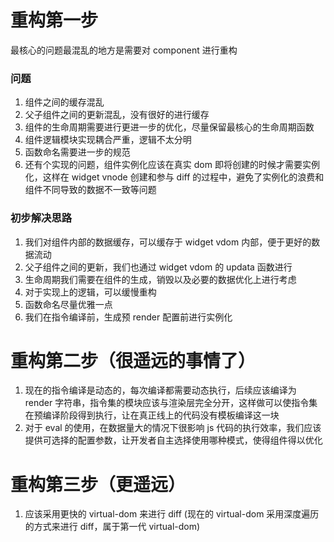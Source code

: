 # 重构第一步
最核心的问题最混乱的地方是需要对 component 进行重构

### 问题
1. 组件之间的缓存混乱
2. 父子组件之间的更新混乱，没有很好的进行缓存
3. 组件的生命周期需要进行更进一步的优化，尽量保留最核心的生命周期函数
4. 组件逻辑模块实现耦合严重，逻辑不太分明
5. 函数命名需要进一步的规范
6. 还有个实现的问题，组件实例化应该在真实 dom 即将创建的时候才需要实例化，这样在 widget vnode 创建和参与 diff 的过程中，避免了实例化的浪费和组件不同导致的数据不一致等问题
   
### 初步解决思路
1. 我们对组件内部的数据缓存，可以缓存于 widget vdom 内部，便于更好的数据流动
2. 父子组件之间的更新，我们也通过 widget vdom 的 updata 函数进行
3. 生命周期我们需要在组件的生成，销毁以及必要的数据优化上进行考虑
4. 对于实现上的逻辑，可以缓慢重构
5. 函数命名尽量优雅一点
6. 我们在指令编译前，生成预 render 配置前进行实例化
   

# 重构第二步（很遥远的事情了）
1. 现在的指令编译是动态的，每次编译都需要动态执行，后续应该编译为 render 字符串，指令集的模块应该与渲染层完全分开，这样做可以使指令集在预编译阶段得到执行，让在真正线上的代码没有模板编译这一块
2. 对于 eval 的使用，在数据量大的情况下很影响 js 代码的执行效率，我们应该提供可选择的配置参数，让开发者自主选择使用哪种模式，使得组件得以优化

# 重构第三步（更遥远）
1. 应该采用更快的 virtual-dom 来进行 diff (现在的 virtual-dom 采用深度遍历的方式来进行 diff，属于第一代 virtual-dom)

